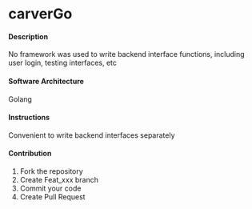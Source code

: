 # carverGo

#### Description
No framework was used to write backend interface functions, including user login, testing interfaces, etc

#### Software Architecture
Golang


#### Instructions
Convenient to write backend interfaces separately


#### Contribution

1.  Fork the repository
2.  Create Feat_xxx branch
3.  Commit your code
4.  Create Pull Request
